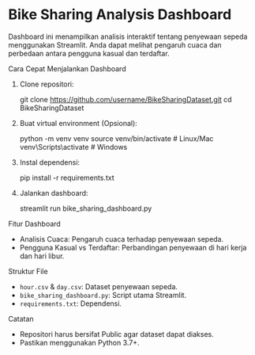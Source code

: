 # Bike Sharing Analysis Dashboard

Dashboard ini menampilkan analisis interaktif tentang penyewaan sepeda menggunakan Streamlit. Anda dapat melihat pengaruh cuaca dan perbedaan antara pengguna kasual dan terdaftar.

 Cara Cepat Menjalankan Dashboard

1. Clone repositori:
    
    git clone https://github.com/username/BikeSharingDataset.git
    cd BikeSharingDataset
    

2. Buat virtual environment (Opsional):
    
    python -m venv venv
    source venv/bin/activate   # Linux/Mac
    venv\Scripts\activate      # Windows
    

3. Instal dependensi:
    
    pip install -r requirements.txt
    

4. Jalankan dashboard:
    
    streamlit run bike_sharing_dashboard.py
    

 Fitur Dashboard
- Analisis Cuaca: Pengaruh cuaca terhadap penyewaan sepeda.
- Pengguna Kasual vs Terdaftar: Perbandingan penyewaan di hari kerja dan hari libur.

 Struktur File
- `hour.csv` & `day.csv`: Dataset penyewaan sepeda.
- `bike_sharing_dashboard.py`: Script utama Streamlit.
- `requirements.txt`: Dependensi.

 Catatan
- Repositori harus bersifat Public agar dataset dapat diakses.
- Pastikan menggunakan Python 3.7+.
